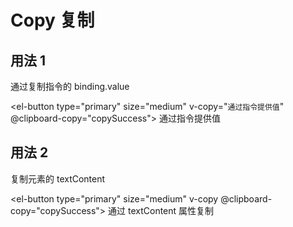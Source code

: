 # Copy 复制

## 用法 1

通过复制指令的 binding.value

<el-button type="primary" size="medium" v-copy="`通过指令提供值`" @clipboard-copy="copySuccess">
通过指令提供值
</el-button>

## 用法 2

复制元素的 textContent

<el-button type="primary" size="medium" v-copy @clipboard-copy="copySuccess">
通过 textContent 属性复制
</el-button>

<script>
// import Copy from '@/directives/copy.js'
import { defineComponent, reactive, toRefs } from 'vue';
import {ElMessage} from 'element-plus'
export default defineComponent({
    // directives: { Copy },
    setup() {
        const data = reactive({
            loading: true,
            attrs: [
                {
                    attr: 'value',
                    desc: '要复制的文字，如果为空则复制内容为当前元素的innerText',
                    type: 'string',
                    isMust: 'false',
                },
            ],
        })

        const copySuccess = (ev) => {
            console.log(ev)
            const val = ev.detail.value
            ElMessage.success(`复制成功，复制的内容：${val}`)
        }

        return {
            ...toRefs(data),
            copySuccess
        }
    },
})
</script>
